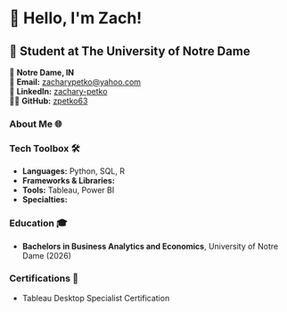 # 👋 Hello, I'm Zach!

## 🚀 Student at The University of Notre Dame

📍 **Notre Dame, IN**  
📧 **Email:** [zacharypetko@yahoo.com](zacharypetko@yahoo.com)  
🔗 **LinkedIn:** [zachary-petko](https://www.linkedin.com/in/zachary-petko/)  
👨‍💻 **GitHub:** [zpetko63](https://github.com/zpetko63)


### About Me 🌐


### Tech Toolbox 🛠️
- **Languages:** Python, SQL, R
- **Frameworks & Libraries:** 
- **Tools:** Tableau, Power BI
- **Specialties:** 

### Education 🎓
- **Bachelors in Business Analytics and Economics**, University of Notre Dame (2026)

### Certifications 📜
- Tableau Desktop Specialist Certification
